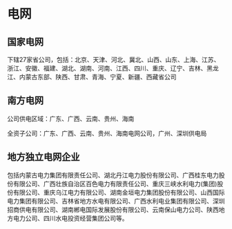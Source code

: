# 电网

## 国家电网

下辖27家省公司，包括：北京、天津、河北、冀北、山西、山东、上海、江苏、浙江、安徽、福建、湖北、湖南、河南、江西、四川、重庆、辽宁、吉林、黑龙江、内蒙古东部、陕西、甘肃、青海、宁夏、新疆、西藏省公司

## 南方电网

公司供电区域：广东、广西、云南、贵州、海南

全资子公司：广东、广西、云南、贵州、海南电网公司，广州、深圳供电局

## 地方独立电网企业

包括内蒙古电力集团有限责任公司、湖北丹江电力股份有限公司、广西桂东电力股份有限公司、广西壮族自治区百色电力有限责任公司、重庆三峡水利电力(集团)股份有限公司、重庆乌江电力有限公司、湖南金垣电力集团股份有限公司、山西国际电力集团有限公司、吉林省地方水电有限公司、广西水利电业集团有限公司、深圳招商供电有限公司、湖南郴电国际发展股份有限公司、云南保山电力公司、陕西地方电力公司、四川水电投资经营集团公司等。
